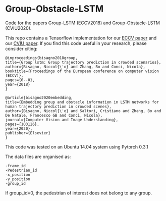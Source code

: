 # Group-Obstacle-LSTM
Code for the papers Group-LSTM (ECCV2018) and Group-Obstacle-LSTM (CVIU2020).

This repo contains a Tensorflow implementation for our [ECCV paper](http://openaccess.thecvf.com/content_ECCVW_2018/papers/11131/Bisagno_Group_LSTM_Group_Trajectory_Prediction_in_Crowded_Scenarios_ECCVW_2018_paper.pdf) and our [CVIU paper](https://www.sciencedirect.com/science/article/pii/S1077314220301454?casa_token=mArBjZiDVYoAAAAA:BkQvs7yJcF8YhXfHpYtmxlfQOUvyyRz94symyUV8jm90D8sS3rgLgwd9DConXMbzqFWgB5xD5w).  If you find this code useful in your research, please consider citing:


    @inproceedings{bisagno2018group,
    title={Group lstm: Group trajectory prediction in crowded scenarios},
    author={Bisagno, Niccol{\'o} and Zhang, Bo and Conci, Nicola},
    booktitle={Proceedings of the European conference on computer vision (ECCV)},
    pages={0--0},
    year={2018}
    }
    
    @article{bisagno2020embedding,
    title={Embedding group and obstacle information in LSTM networks for human trajectory prediction in crowded scenes},
    author={Bisagno, Niccol{\'o} and Saltori, Cristiano and Zhang, Bo and De Natale, Francesco GB and Conci, Nicola},
    journal={Computer Vision and Image Understanding},
    pages={103126},
    year={2020},
    publisher={Elsevier}
    }


This code was tested on an Ubuntu 14.04 system using Pytorch 0.3.1

The data files are organised as:

    -frame_id
    -Pedestrian_id
    -x_position
    -y_position
    -group_id

If group_id=0, the pedestrian of interest does not belong to any group.

